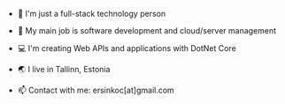 - 🔭 I'm just a full-stack technology person
- 🌱 My main job is software development and cloud/server management
- 💻 I'm creating Web APIs and applications with DotNet Core

- 🌏 I live in Tallinn, Estonia

- 📫 Contact with me: ersinkoc[at]gmail.com
